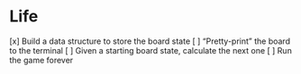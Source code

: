 # Life

[x] Build a data structure to store the board state
[ ] “Pretty-print” the board to the terminal
[ ] Given a starting board state, calculate the next one
[ ] Run the game forever
